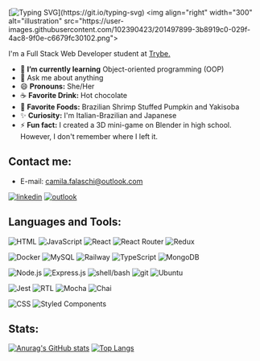 [![Typing SVG](https://readme-typing-svg.demolab.com/?lines=Hi+there+👋,+I'm+Camila.;Nice+to+meet+you!)](https://git.io/typing-svg)
<img align="right" width="300" alt="illustration" src="https://user-images.githubusercontent.com/102390423/201497899-3b8919c0-029f-4ac8-9f0e-c6679fc30102.png">
<p align="left">I'm a Full Stack Web Developer student at <a href="https://www.betrybe.com/" target="blank">Trybe.</a></p>
<!--
**Camila-Falaschi/Camila-Falaschi** is a ✨ _special_ ✨ repository because its `README.md` (this file) appears on your GitHub profile.
-->

- 🌱 **I’m currently learning** Object-oriented programming (OOP)
- 💬 Ask me about anything
- 😄 **Pronouns:** She/Her
- ☕ **Favorite Drink:** Hot chocolate
- 🍲 **Favorite Foods:** Brazilian Shrimp Stuffed Pumpkin and Yakisoba
- ✨ **Curiosity:** I'm Italian-Brazilian and Japanese
- ⚡ **Fun fact:** I created a 3D mini-game on Blender in high school. However, I don't remember where I left it.

## Contact me:
- E-mail: camila.falaschi@outlook.com

[![linkedin](https://img.shields.io/badge/LinkedIn-0077B5?style=for-the-badge&logo=linkedin&logoColor=white)](https://www.linkedin.com/in/camila-falaschi/)
[![outlook](https://img.shields.io/badge/Microsoft_Outlook-0078D4?style=for-the-badge&logo=microsoft-outlook&logoColor=white)](mailto:camila.falaschi@outlook.com)

## Languages and Tools:
![HTML](https://img.shields.io/badge/HTML5-E34F26?style=for-the-badge&logo=html5&logoColor=white)
![JavaScript](https://img.shields.io/badge/JavaScript-323330?style=for-the-badge&logo=javascript&logoColor=F7DF1E)
![React](https://img.shields.io/badge/React-20232A?style=for-the-badge&logo=react&logoColor=61DAFB)
![React Router](https://img.shields.io/badge/React_Router-CA4245?style=for-the-badge&logo=react-router&logoColor=white)
![Redux](https://img.shields.io/badge/Redux-593D88?style=for-the-badge&logo=redux&logoColor=white)

![Docker](https://img.shields.io/badge/Docker-2496ED?style=for-the-badge&logo=docker&logoColor=white)
![MySQL](https://img.shields.io/badge/MySQL-005C84?style=for-the-badge&logo=mysql&logoColor=white)
![Railway](https://img.shields.io/badge/Railway-131415?style=for-the-badge&logo=railway&logoColor=white)
![TypeScript](https://img.shields.io/badge/TypeScript-007ACC?style=for-the-badge&logo=typescript&logoColor=white)
![MongoDB](https://img.shields.io/badge/MongoDB-4EA94B?style=for-the-badge&logo=mongodb&logoColor=white)

![Node.js](https://img.shields.io/badge/Node.js-43853D?style=for-the-badge&logo=node.js&logoColor=white)
![Express.js](https://img.shields.io/badge/Express.js-404D59?style=for-the-badge)
![shell/bash](https://img.shields.io/badge/Shell_Script-121011?style=for-the-badge&logo=gnu-bash&logoColor=white)
![git](https://img.shields.io/badge/Git-E34F26?style=for-the-badge&logo=git&logoColor=white)
![Ubuntu](https://img.shields.io/badge/Ubuntu-E95420?style=for-the-badge&logo=ubuntu&logoColor=white)

![Jest](https://img.shields.io/badge/Jest-C21325?style=for-the-badge&logo=jest&logoColor=white)
![RTL](https://img.shields.io/badge/-TestingLibrary-%23E33332?style=for-the-badge&logo=testing-library&logoColor=white)
![Mocha](https://img.shields.io/badge/Mocha-8D6748?style=for-the-badge&logo=Mocha&logoColor=white)
![Chai](https://img.shields.io/badge/chai-A30701?style=for-the-badge&logo=chai&logoColor=white)

![CSS](https://img.shields.io/badge/CSS3-1572B6?style=for-the-badge&logo=css3&logoColor=white)
![Styled Components](https://img.shields.io/badge/styled--components-DB7093?style=for-the-badge&logo=styled-components&logoColor=white)

## Stats:
[![Anurag's GitHub stats](https://github-readme-stats.vercel.app/api?username=camila-falaschi&show_icons=true&theme=github_dark)](https://github.com/anuraghazra/github-readme-stats)
[![Top Langs](https://github-readme-stats.vercel.app/api/top-langs/?username=camila-falaschi&theme=github_dark&layout=compact)](https://github.com/anuraghazra/github-readme-stats)
